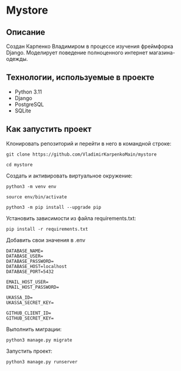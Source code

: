# Mystore
## Описание
Создан Карпенко Владимиром в процессе изучения фреймфорка Django. Моделирует поведение полноценного интернет магазина-одежды.
## Технологии, используемые в проекте
* Python 3.11
* Django 
* PostgreSQL
* SQLite
## Как запустить проект

Клонировать репозиторий и перейти в него в командной строке:

```
git clone https://github.com/VladimirKarpenkoMain/mystore
```

```
cd mystore
```

Cоздать и активировать виртуальное окружение:

```
python3 -m venv env
```

```
source env/bin/activate
```

```
python3 -m pip install --upgrade pip
```

Установить зависимости из файла requirements.txt:

```
pip install -r requirements.txt
```
Добавить свои значения в .env

```
DATABASE_NAME=
DATABASE_USER=
DATABASE_PASSWORD=
DATABASE_HOST=localhost
DATABASE_PORT=5432

EMAIL_HOST_USER=
EMAIL_HOST_PASSWORD=

UKASSA_ID=
UKASSA_SECRET_KEY=

GITHUB_CLIENT_ID=
GITHUB_SECRET_KEY=
```
Выполнить миграции:

```
python3 manage.py migrate
```

Запустить проект:

```
python3 manage.py runserver
```

